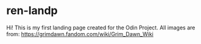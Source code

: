 # ren-landp
Hi! This is my first landing page created for the Odin Project. All images are from: https://grimdawn.fandom.com/wiki/Grim_Dawn_Wiki

